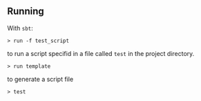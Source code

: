 ## Running

With `sbt`:

```
> run -f test_script
```

to run a script specifid in a file called `test` in the project directory.

```
> run template
```

to generate a script file

```
> test
```

